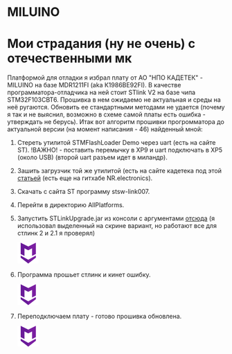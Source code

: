 # MILUINO
Мои страдания (ну не очень) с отечественными мк
===
Платформой для отладки я избрал плату от АО "НПО КАДЕТЕК" - MILUINO на базе MDR1211FI (aka К1986ВЕ92FI).
В качестве программатора-отладчика на ней стоит STlink V2 на базе чипа STM32F103CBT6. Прошивка в нем ожидаемо не актуальная и среды на неё ругаются. Обновить ее стандартными методами не удается (почему я так и не выяснил, возможно в схеме самой платы есть ошибка - утверждать не берусь).
Итак вот алгоритм прошивки прогромматора до актуальной версии (на момент написания - 46) найденный мной:
1. Стереть утилитой STMFlashLoader  Demo через uart (есть на сайте ST). !ВАЖНО! - поставить перемычку в XP9 и uart подключать в XP5 (около USB) (второй uart разъем идет в миландр).
2. Зашить загрузчик той же утилитой (есть на сайте кадетека под этой [статьей](https://cadetech.ru/node/30) (есть еще на гитхабе NR.electronics).
3. Скачать с сайта ST программу stsw-link007.
4. Перейти в директорию AllPlatforms.
5. Запустить STLinkUpgrade.jar из консоли с аргументами [отсюда]( https://github.com/blackmagic-debug/blackmagic/blob/main/src/platforms/stlink/README.md) (я использовал выделенный на скрине вариант, но работают все для стлинк 2 и 2.1 я проверял)

   ![](https://github.com/adam-p/markdown-here/raw/master/src/common/images/icon48.png)
6. Программа прошьет стлинк и кинет ошибку.
  
   ![](https://github.com/adam-p/markdown-here/raw/master/src/common/images/icon48.png)
7. Переподключаем плату - готово прошивка обновлена.

   ![](https://github.com/adam-p/markdown-here/raw/master/src/common/images/icon48.png)
